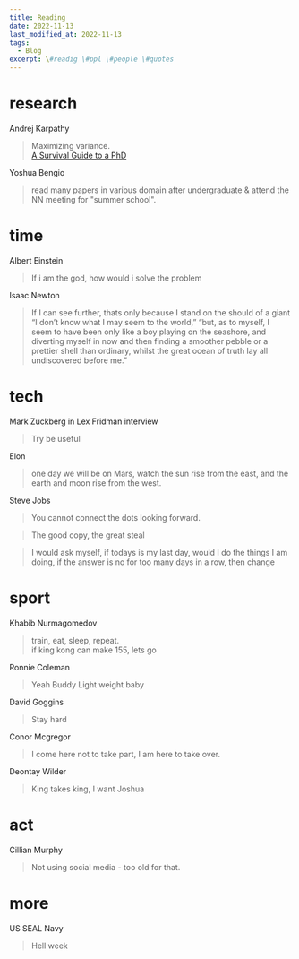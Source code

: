 ```yaml
---
title: Reading
date: 2022-11-13
last_modified_at: 2022-11-13
tags:
  - Blog
excerpt: \#readig \#ppl \#people \#quotes
---
```


# research 

Andrej Karpathy 
> Maximizing variance.  
> [A Survival Guide to a PhD](http://karpathy.github.io/2016/09/07/phd/)

Yoshua Bengio
> read many papers in various domain after undergraduate & attend the NN meeting for "summer school".

# time

Albert Einstein
> If i am the god, how would i solve the problem

Isaac Newton

> If I can see further, thats only because I stand on the should of a giant  
> “I	don’t	know	what	I	may	seem	to	the	world,” “but,	as	to	myself,	I	seem	to	have	been	only	like	a	boy	playing	on	the seashore,	and	diverting	myself	in	now	and	then	finding	a	smoother pebble	or	a	prettier	shell	than	ordinary,	whilst	the	great	ocean	of	truth lay	all	undiscovered	before	me.”

# tech

Mark Zuckberg in Lex Fridman interview
> Try be useful 

Elon 
> one day we will be on Mars, watch the sun rise from the east, and the earth and moon rise from the west.

Steve Jobs

> You cannot connect the dots looking forward.

> The good copy, the great steal

> I would ask myself, if todays is my last day, would I do the things I am doing, if the answer is no for too many days in a row, then change

# sport

Khabib Nurmagomedov
> train, eat, sleep, repeat.  
> if king kong can make 155, lets go
> 
Ronnie Coleman 
> Yeah Buddy Light weight baby

David Goggins
> Stay hard

Conor Mcgregor
> I come here not to take part, I am here to take over.

Deontay Wilder
> King takes king, I want Joshua

# act

Cillian Murphy
> Not using social media - too old for that.

# more

US SEAL Navy
> Hell week